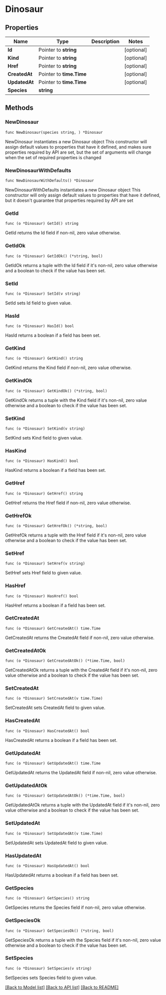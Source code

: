 # Dinosaur

## Properties

Name | Type | Description | Notes
------------ | ------------- | ------------- | -------------
**Id** | Pointer to **string** |  | [optional] 
**Kind** | Pointer to **string** |  | [optional] 
**Href** | Pointer to **string** |  | [optional] 
**CreatedAt** | Pointer to **time.Time** |  | [optional] 
**UpdatedAt** | Pointer to **time.Time** |  | [optional] 
**Species** | **string** |  | 

## Methods

### NewDinosaur

`func NewDinosaur(species string, ) *Dinosaur`

NewDinosaur instantiates a new Dinosaur object
This constructor will assign default values to properties that have it defined,
and makes sure properties required by API are set, but the set of arguments
will change when the set of required properties is changed

### NewDinosaurWithDefaults

`func NewDinosaurWithDefaults() *Dinosaur`

NewDinosaurWithDefaults instantiates a new Dinosaur object
This constructor will only assign default values to properties that have it defined,
but it doesn't guarantee that properties required by API are set

### GetId

`func (o *Dinosaur) GetId() string`

GetId returns the Id field if non-nil, zero value otherwise.

### GetIdOk

`func (o *Dinosaur) GetIdOk() (*string, bool)`

GetIdOk returns a tuple with the Id field if it's non-nil, zero value otherwise
and a boolean to check if the value has been set.

### SetId

`func (o *Dinosaur) SetId(v string)`

SetId sets Id field to given value.

### HasId

`func (o *Dinosaur) HasId() bool`

HasId returns a boolean if a field has been set.

### GetKind

`func (o *Dinosaur) GetKind() string`

GetKind returns the Kind field if non-nil, zero value otherwise.

### GetKindOk

`func (o *Dinosaur) GetKindOk() (*string, bool)`

GetKindOk returns a tuple with the Kind field if it's non-nil, zero value otherwise
and a boolean to check if the value has been set.

### SetKind

`func (o *Dinosaur) SetKind(v string)`

SetKind sets Kind field to given value.

### HasKind

`func (o *Dinosaur) HasKind() bool`

HasKind returns a boolean if a field has been set.

### GetHref

`func (o *Dinosaur) GetHref() string`

GetHref returns the Href field if non-nil, zero value otherwise.

### GetHrefOk

`func (o *Dinosaur) GetHrefOk() (*string, bool)`

GetHrefOk returns a tuple with the Href field if it's non-nil, zero value otherwise
and a boolean to check if the value has been set.

### SetHref

`func (o *Dinosaur) SetHref(v string)`

SetHref sets Href field to given value.

### HasHref

`func (o *Dinosaur) HasHref() bool`

HasHref returns a boolean if a field has been set.

### GetCreatedAt

`func (o *Dinosaur) GetCreatedAt() time.Time`

GetCreatedAt returns the CreatedAt field if non-nil, zero value otherwise.

### GetCreatedAtOk

`func (o *Dinosaur) GetCreatedAtOk() (*time.Time, bool)`

GetCreatedAtOk returns a tuple with the CreatedAt field if it's non-nil, zero value otherwise
and a boolean to check if the value has been set.

### SetCreatedAt

`func (o *Dinosaur) SetCreatedAt(v time.Time)`

SetCreatedAt sets CreatedAt field to given value.

### HasCreatedAt

`func (o *Dinosaur) HasCreatedAt() bool`

HasCreatedAt returns a boolean if a field has been set.

### GetUpdatedAt

`func (o *Dinosaur) GetUpdatedAt() time.Time`

GetUpdatedAt returns the UpdatedAt field if non-nil, zero value otherwise.

### GetUpdatedAtOk

`func (o *Dinosaur) GetUpdatedAtOk() (*time.Time, bool)`

GetUpdatedAtOk returns a tuple with the UpdatedAt field if it's non-nil, zero value otherwise
and a boolean to check if the value has been set.

### SetUpdatedAt

`func (o *Dinosaur) SetUpdatedAt(v time.Time)`

SetUpdatedAt sets UpdatedAt field to given value.

### HasUpdatedAt

`func (o *Dinosaur) HasUpdatedAt() bool`

HasUpdatedAt returns a boolean if a field has been set.

### GetSpecies

`func (o *Dinosaur) GetSpecies() string`

GetSpecies returns the Species field if non-nil, zero value otherwise.

### GetSpeciesOk

`func (o *Dinosaur) GetSpeciesOk() (*string, bool)`

GetSpeciesOk returns a tuple with the Species field if it's non-nil, zero value otherwise
and a boolean to check if the value has been set.

### SetSpecies

`func (o *Dinosaur) SetSpecies(v string)`

SetSpecies sets Species field to given value.



[[Back to Model list]](../README.md#documentation-for-models) [[Back to API list]](../README.md#documentation-for-api-endpoints) [[Back to README]](../README.md)


